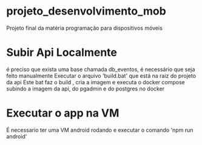 # projeto_desenvolvimento_mob
Projeto final da matéria programação para dispositivos móveis 

# Subir Api Localmente 
é preciso que exista uma base chamada db_eventos, é necessário que seja feito manualmente
Executar o arquivo  'build.bat' que está na raiz do projeto da api
Este bat faz o build , cria a imagem e executa o docker compose subindo a imagem da api, do pgadmin e do postgres no docker

# Executar o app na VM 
É necessario ter uma VM android rodando e executar o comando 
'npm run android'

